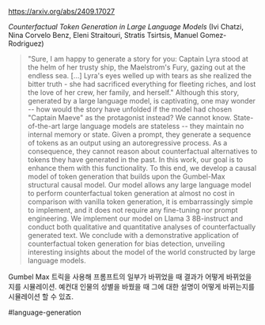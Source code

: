 https://arxiv.org/abs/2409.17027

*Counterfactual Token Generation in Large Language Models* (Ivi Chatzi, Nina Corvelo Benz, Eleni Straitouri, Stratis Tsirtsis, Manuel Gomez-Rodriguez)

> "Sure, I am happy to generate a story for you: Captain Lyra stood at the helm of her trusty ship, the Maelstrom's Fury, gazing out at the endless sea. [...] Lyra's eyes welled up with tears as she realized the bitter truth - she had sacrificed everything for fleeting riches, and lost the love of her crew, her family, and herself." Although this story, generated by a large language model, is captivating, one may wonder -- how would the story have unfolded if the model had chosen "Captain Maeve" as the protagonist instead? We cannot know. State-of-the-art large language models are stateless -- they maintain no internal memory or state. Given a prompt, they generate a sequence of tokens as an output using an autoregressive process. As a consequence, they cannot reason about counterfactual alternatives to tokens they have generated in the past. In this work, our goal is to enhance them with this functionality. To this end, we develop a causal model of token generation that builds upon the Gumbel-Max structural causal model. Our model allows any large language model to perform counterfactual token generation at almost no cost in comparison with vanilla token generation, it is embarrassingly simple to implement, and it does not require any fine-tuning nor prompt engineering. We implement our model on Llama 3 8B-instruct and conduct both qualitative and quantitative analyses of counterfactually generated text. We conclude with a demonstrative application of counterfactual token generation for bias detection, unveiling interesting insights about the model of the world constructed by large language models.

Gumbel Max 트릭을 사용해 프롬프트의 일부가 바뀌었을 때 결과가 어떻게 바뀌었을지를 시뮬레이션. 예컨대 인물의 성별을 바꿨을 때 그에 대한 설명이 어떻게 바뀌는지를 시뮬레이션 할 수 있죠.

#language-generation
